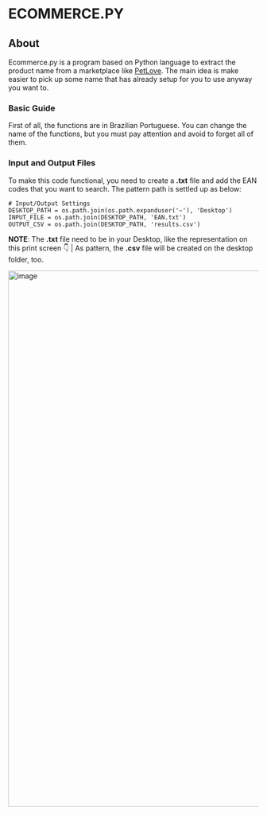 # ECOMMERCE.PY

## About
Ecommerce.py is a program based on Python language to extract the product name from a marketplace like [PetLove](petlove.com.br). The main idea is make easier to pick up some name that has already setup for you to use anyway you want to.

### Basic Guide 
First of all, the functions are in Brazilian Portuguese. You can change the name of the functions, but you must pay attention and avoid to forget all of them. 

### Input and Output Files 

To make this code functional, you need to create a **.txt** file and add the EAN codes that you want to search. The pattern path is settled up as below: 

```
# Input/Output Settings
DESKTOP_PATH = os.path.join(os.path.expanduser('~'), 'Desktop')
INPUT_FILE = os.path.join(DESKTOP_PATH, 'EAN.txt')
OUTPUT_CSV = os.path.join(DESKTOP_PATH, 'results.csv')

```

**NOTE**: The **.txt** file need to be in your Desktop, like the representation on this print screen :point_down: | As pattern, the **.csv** file will be created on the desktop folder, too. 

<img width="1919" height="1079" alt="image" src="https://github.com/user-attachments/assets/1e38c2a6-cd8d-4579-8edc-6491df19e31e" />

